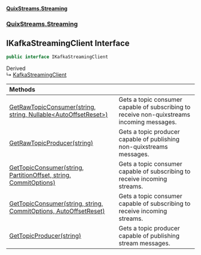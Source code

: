 #### [QuixStreams.Streaming](index.md 'index')
### [QuixStreams.Streaming](QuixStreams.Streaming.md 'QuixStreams.Streaming')

## IKafkaStreamingClient Interface

```csharp
public interface IKafkaStreamingClient
```

Derived  
&#8627; [KafkaStreamingClient](KafkaStreamingClient.md 'QuixStreams.Streaming.KafkaStreamingClient')

| Methods | |
| :--- | :--- |
| [GetRawTopicConsumer(string, string, Nullable&lt;AutoOffsetReset&gt;)](IKafkaStreamingClient.GetRawTopicConsumer(string,string,Nullable_AutoOffsetReset_).md 'QuixStreams.Streaming.IKafkaStreamingClient.GetRawTopicConsumer(string, string, System.Nullable<QuixStreams.Telemetry.Kafka.AutoOffsetReset>)') | Gets a topic consumer capable of subscribing to receive non-quixstreams incoming messages. |
| [GetRawTopicProducer(string)](IKafkaStreamingClient.GetRawTopicProducer(string).md 'QuixStreams.Streaming.IKafkaStreamingClient.GetRawTopicProducer(string)') | Gets a topic producer capable of publishing non-quixstreams messages. |
| [GetTopicConsumer(string, PartitionOffset, string, CommitOptions)](IKafkaStreamingClient.GetTopicConsumer(string,PartitionOffset,string,CommitOptions).md 'QuixStreams.Streaming.IKafkaStreamingClient.GetTopicConsumer(string, QuixStreams.Kafka.PartitionOffset, string, QuixStreams.Kafka.Transport.CommitOptions)') | Gets a topic consumer capable of subscribing to receive incoming streams. |
| [GetTopicConsumer(string, string, CommitOptions, AutoOffsetReset)](IKafkaStreamingClient.GetTopicConsumer(string,string,CommitOptions,AutoOffsetReset).md 'QuixStreams.Streaming.IKafkaStreamingClient.GetTopicConsumer(string, string, QuixStreams.Kafka.Transport.CommitOptions, QuixStreams.Telemetry.Kafka.AutoOffsetReset)') | Gets a topic consumer capable of subscribing to receive incoming streams. |
| [GetTopicProducer(string)](IKafkaStreamingClient.GetTopicProducer(string).md 'QuixStreams.Streaming.IKafkaStreamingClient.GetTopicProducer(string)') | Gets a topic producer capable of publishing stream messages. |
